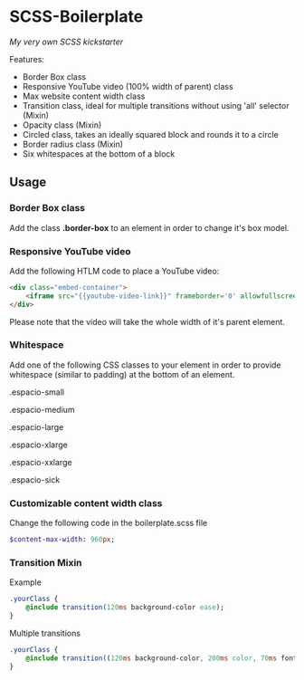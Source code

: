 SCSS-Boilerplate
================

_My very own SCSS kickstarter_

Features:
- Border Box class
- Responsive YouTube video (100% width of parent) class
- Max website content width class
- Transition class, ideal for multiple transitions without using 'all' selector (Mixin)
- Opacity class (Mixin)
- Circled class, takes an ideally squared block and rounds it to a circle
- Border radius class (Mixin)
- Six whitespaces at the bottom of a block

## Usage


### Border Box class

Add the class **.border-box** to an element in order to change it's box model.



### Responsive YouTube video

Add the following HTLM code to place a YouTube video:
```html
<div class="embed-container">
	<iframe src="{{youtube-video-link}}" frameborder='0' allowfullscreen></iframe>
</div>
```

Please note that the video will take the whole width of it's parent element.


### Whitespace

Add one of the following CSS classes to your element in order to provide whitespace (similar to padding) at the bottom of an element.

.espacio-small

.espacio-medium

.espacio-large

.espacio-xlarge

.espacio-xxlarge

.espacio-sick



### Customizable content width class

Change the following code in the boilerplate.scss file
```sass
$content-max-width: 960px;
```


### Transition Mixin

Example

```sass
.yourClass {
	@include transition(120ms background-color ease);
}
```

Multiple transitions

```sass
.yourClass {
	@include transition((120ms background-color, 200ms color, 70ms font-size) ease);
}
```
